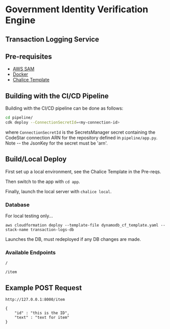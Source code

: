 # Government Identity Verification Engine

## Transaction Logging Service

## Pre-requisites
- [AWS SAM](https://docs.aws.amazon.com/serverless-application-model/latest/developerguide/serverless-sam-cli-install.html)
- [Docker](https://www.docker.com/products/docker-desktop)
- [Chalice Template](https://github.com/folksgl/chalice-cicd-app)

## Building with the CI/CD Pipeline
Building with the CI/CD pipeline can be done as follows:
```sh
cd pipeline/
cdk deploy --ConnectionSecretId=<my-connection-id>
```
where `ConnectionSecretId` is the SecretsManager secret containing the CodeStar connection ARN for the repository defined in `pipeline/app.py`. Note -- the JsonKey for the secret must be 'arn'.

## Build/Local Deploy

First set up a local environment, see the Chalice Template in the Pre-reqs.

Then switch to the app with `cd app`.

Finally, launch the local server with `chalice local`.

### Database
For local testing only...

`aws cloudformation deploy --template-file dynamodb_cf_template.yaml --stack-name transaction-logs-db`

Launches the DB, must redeployed if any DB changes are made.


### Available Endpoints

`/`

`/item`


## Example POST Request
```
http://127.0.0.1:8000/item

{
    "id" : "this is the ID",
    "text" : "text for item"
}

```
